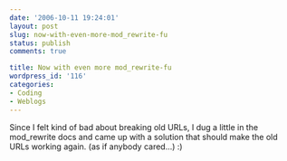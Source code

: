 ```yaml
---
date: '2006-10-11 19:24:01'
layout: post
slug: now-with-even-more-mod_rewrite-fu
status: publish
comments: true

title: Now with even more mod_rewrite-fu
wordpress_id: '116'
categories:
- Coding
- Weblogs
---
```


Since I felt kind of bad about breaking old URLs, I dug a little in the mod_rewrite docs and came up with a solution that should make the old URLs working again. (as if anybody cared...) :) 
